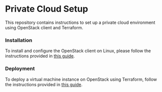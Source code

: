 # Private Cloud Setup
This repository contains instructions to set up a private cloud environment using OpenStack client and Terraform.

### Installation
To install and configure the OpenStack client on Linux, please follow the instructions provided in [this guide](https://computingforgeeks.com/install-and-configure-openstack-client-on-linux/).

### Deployment
To deploy a virtual machine instance on OpenStack using Terraform, follow the instructions provided in [this guide](https://computingforgeeks.com/deploy-vm-instance-on-openstack-with-terraform/).
